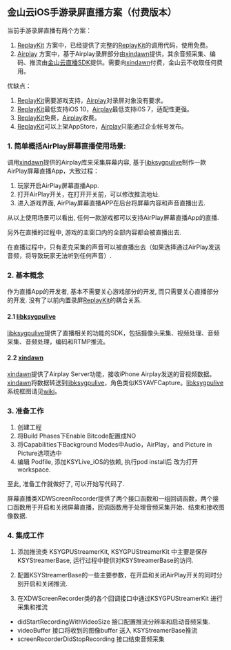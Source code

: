 ## 金山云iOS手游录屏直播方案（付费版本）
当前手游录屏直播有两个方案：
1. [ReplayKit][ReplayKit] 方案中，已经提供了完整的[ReplayKit][ReplayKit]的调用代码，使用免费。
1. [Airplay][Airplay] 方案中，基于Airplay录屏部分由[xindawn][xindawn]提供，其余音频采集、编码、推流由[金山云直播SDK][libksygpulive]提供。需要向[xindawn][xindawn]付费，金山云不收取任何费用。

优缺点：
1. [ReplayKit][ReplayKit]需要游戏支持，[Airplay][Airplay]对录屏对象没有要求。
1. [ReplayKit][ReplayKit]最低支持iOS 10，[Airplay][Airplay]最低支持i0S 7，适配性更强。
1. [ReplayKit][ReplayKit]免费，[Airplay][Airplay]收费。
1. [ReplayKit][ReplayKit]可以上架AppStore，[Airplay][Airplay]只能通过企业帐号发布。

### 1. 简单概括AirPlay屏幕直播使用场景:
调用[xindawn][xindawn]提供的Airplay库来采集屏幕内容, 基于[libksygpulive][libksygpulive]制作一款AirPlay屏幕直播App，大致过程：

1. 玩家开启AirPlay屏幕直播App. 
2. 打开AirPlay开关，在打开开关前，可以修改推流地址.
3. 进入游戏界面, AirPlay屏幕直播APP在后台将屏幕内容和声音直播出去.

从以上使用场景可以看出, 任何一款游戏都可以支持AirPlay屏幕直播App的直播.

另外在直播的过程中, 游戏的主窗口内的全部内容都会被直播出去.

在直播过程中，只有麦克采集的声音可以被直播出去（如果选择通过AirPlay发送音频，将导致玩家无法听到任何声音）.

### 2. 基本概念
作为直播App的开发者, 基本不需要关心游戏部分的开发, 而只需要关心直播部分的开发. 没有了以前内置录屏[ReplayKit][ReplayKit]的耦合关系.

#### 2.1 [libksygpulive][libksygpulive]
[libksygpulive][libksygpulive]提供了直播相关的功能的SDK，包括摄像头采集、视频处理、音频采集、音频处理，编码和RTMP推流。

#### 2.2 [xindawn][xindawn]
[xindawn][xindawn]提供了Airplay Server功能，接收iPhone Airplay发送的音视频数据。[xindawn][xindawn]将数据转送到[libksygpulive][libksygpulive]，角色类似KSYAVFCapture。[libksygpulive][libksygpulive]系统框图请见[wiki](https://github.com/ksvc/KSYLive_iOS/wiki)。

### 3. 准备工作
1. 创建工程
2. 将Build Phases下Enable Bitcode配置成NO
3. 将Capabilities下Background Modes中Audio，AirPlay，and Picture in Picture选项选中
4. 编辑 Podfile, 添加KSYLive_iOS的依赖, 执行pod install后 改为打开 workspace.

至此, 准备工作就做好了, 可以开始写代码了. 

屏幕直播类XDWScreenRecorder提供了两个接口函数和一组回调函数，两个接口函数用于开启和关闭屏幕直播，回调函数用于处理音频采集开始、结束和接收图像数据.

### 4. 集成工作

1. 添加推流类 KSYGPUStreamerKit, KSYGPUStreamerKit 中主要是保存 KSYStreamerBase, 运行过程中提供对KSYStreamerBase的访问.

2. 配置KSYStreamerBase的一些主要参数，在开启和关闭AirPlay开关的同时分别开启和关闭推流.

3. 在XDWScreenRecorder类的各个回调接口中通过KSYGPUStreamerKit 进行采集和推流

* didStartRecordingWithVideoSize 接口配置推流分辨率和启动音频采集.
* videoBuffer 接口将收到的图像buffer 送入 KSYStreamerBase推流
* screenRecorderDidStopRecording 接口结束音频采集

[xindawn]:http://xindawn.com/
[libksygpulive]:https://github.com/ksvc/KSYLive_iOS
[ReplayKit]:https://github.com/ksvc/KSYDiversityLive_iOS/tree/master/KSYReplayKit
[Airplay]:https://github.com/ksvc/KSYDiversityLive_iOS/edit/master/KSYAirPlayDemo
